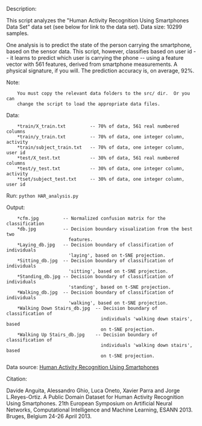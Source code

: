 Description:

This script analyzes the "Human Activity Recognition Using Smartphones Data Set"
data set (see below for link to the data set).  Data size: 10299 samples.

One analysis is to predict the state of the person carrying the smartphone,
based on the sensor data.  This script, however, classifies based on user id
-- it learns to predict which user is carrying the phone -- using a
feature vector with 561 features, derived from smartphone measurements.
A physical signature, if you will.  The prediction accuracy is, on average,
92%.

Note:

		You must copy the relevant data folders to the src/ dir.  Or you can
    	change the script to load the appropriate data files.

Data:

		*train/X_train.txt         -- 70% of data, 561 real numbered columns
		*train/y_train.txt         -- 70% of data, one integer column, activity
		*train/subject_train.txt   -- 70% of data, one integer column, user id
		*test/X_test.txt           -- 30% of data, 561 real numbered columns
		*test/y_test.txt           -- 30% of data, one integer column, activity
		*tset/subject_test.txt     -- 30% of data, one integer column, user id

Run: `python HAR_analysis.py`

Output: 

		*cfm.jpg         -- Normalized confusion matrix for the classification
		*db.jpg          -- Decision boundary visualization from the best two
                           features.
		*Laying_db.jpg   -- Decision boundary of classification of individuals
                           'laying', based on t-SNE projection.
		*Sitting_db.jpg  -- Decision boundary of classification of individuals
                           'sitting', based on t-SNE projection.
		*Standing_db.jpg -- Decision boundary of classification of individuals
                           'standing', based on t-SNE projection.
		*Walking_db.jpg  -- Decision boundary of classification of individuals
                           'walking', based on t-SNE projection.
		*Walking Down Stairs_db.jpg  -- Decision boundary of classification of
                                       individuals 'walking down stairs', based
                                       on t-SNE projection.
		*Walking Up Stairs_db.jpg    -- Decision boundary of classification of
                                       individuals 'walking down stairs', based
                                       on t-SNE projection.

Data source: [Human Activity Recognition Using Smartphones](https://archive.ics.uci.edu/ml/datasets/Human+Activity+Recognition+Using+Smartphones)

Citation:

Davide Anguita, Alessandro Ghio, Luca Oneto, Xavier Parra and Jorge
L.Reyes-Ortiz. A Public Domain Dataset for Human Activity Recognition Using
Smartphones. 21th European Symposium on Artificial Neural Networks,
Computational Intelligence and Machine Learning, ESANN 2013. Bruges, Belgium
24-26 April 2013.
